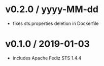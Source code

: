 v0.2.0 / yyyy-MM-dd
==================
* fixes sts.properties deletion in Dockerfile

v0.1.0 / 2019-01-03
===================
* includes Apache Fediz STS 1.4.4

